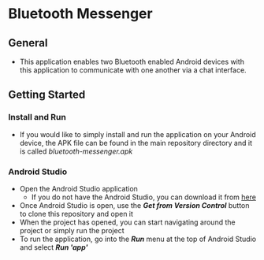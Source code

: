 # Bluetooth Messenger

## General

- This application enables two Bluetooth enabled Android devices with this application to communicate with one another via a chat interface.

## Getting Started

### Install and Run

- If you would like to simply install and run the application on your Android device, the APK file can be found in the main repository directory and it is called *bluetooth-messenger.apk*

### Android Studio

- Open the Android Studio application
    - If you do not have the Android Studio, you can download it from [here](https://developer.android.com/studio)
- Once Android Studio is open, use the ***Get from Version Control*** button to clone this repository and open it
- When the project has opened, you can start navigating around the project or simply run the project
- To run the application, go into the ***Run*** menu at the top of Android Studio and select ***Run 'app'***